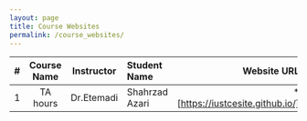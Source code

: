 ```yaml
---
layout: page
title: Course Websites
permalink: /course_websites/
---
```


| # |       Course Name                      |   Instructor    | Student Name    | Website URL          |
|---|:--------------------------------------:|:---------------:|:----------------|---------------------:|
| 1 |TA hours|Dr.Etemadi|Shahrzad Azari|*[https://iustcesite.github.io/]|
